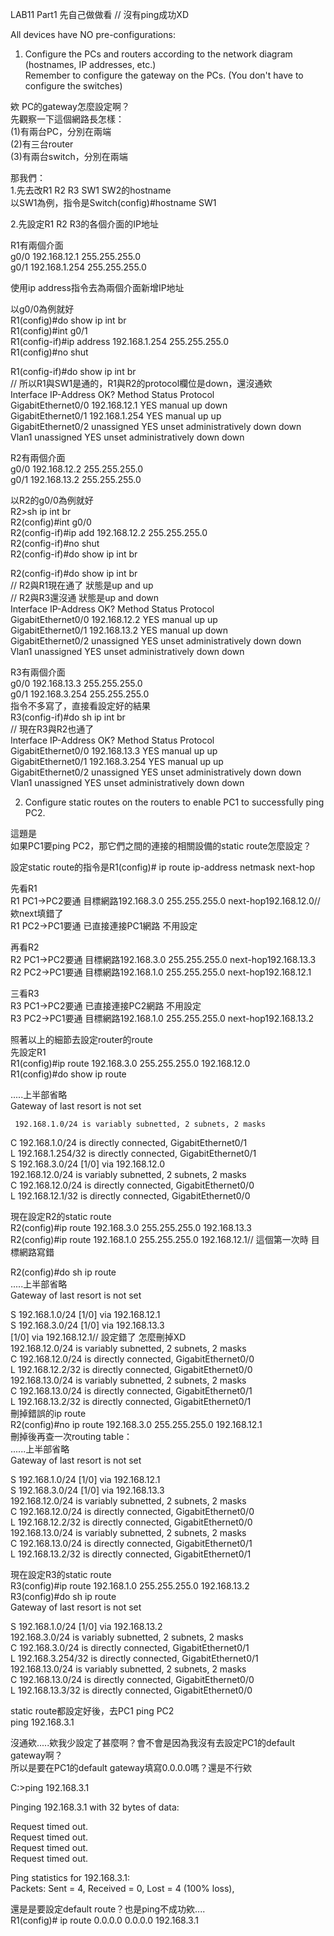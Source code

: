 LAB11 Part1 先自己做做看
// 沒有ping成功XD

All devices have NO pre-configurations:  

1. Configure the PCs and routers according to the network diagram (hostnames, IP addresses, etc.)  
    Remember to configure the gateway on the PCs.
    (You don't have to configure the switches)

欸 PC的gateway怎麼設定啊？  
先觀察一下這個網路長怎樣：  
(1)有兩台PC，分別在兩端  
(2)有三台router  
(3)有兩台switch，分別在兩端

那我們：  
1.先去改R1 R2 R3 SW1 SW2的hostname  
以SW1為例，指令是Switch(config)#hostname SW1

2.先設定R1 R2 R3的各個介面的IP地址

R1有兩個介面  
g0/0 192.168.12.1 255.255.255.0  
g0/1 192.168.1.254 255.255.255.0

使用ip address指令去為兩個介面新增IP地址

以g0/0為例就好  
R1(config)#do show ip int br  
R1(config)#int g0/1  
R1(config-if)#ip address 192.168.1.254 255.255.255.0  
R1(config)#no shut

R1(config-if)#do show ip int br  
// 所以R1與SW1是通的，R1與R2的protocol欄位是down，還沒通欸  
Interface              IP-Address      OK? Method Status                Protocol   
GigabitEthernet0/0     192.168.12.1    YES manual up                    down  
GigabitEthernet0/1     192.168.1.254   YES manual up                    up  
GigabitEthernet0/2     unassigned      YES unset  administratively down down  
Vlan1                  unassigned      YES unset  administratively down down 


R2有兩個介面  
g0/0 192.168.12.2 255.255.255.0  
g0/1 192.168.13.2 255.255.255.0

以R2的g0/0為例就好  
R2>sh ip int br  
R2(config)#int g0/0  
R2(config-if)#ip add 192.168.12.2 255.255.255.0  
R2(config-if)#no shut  
R2(config-if)#do show ip int br

R2(config-if)#do show ip int br  
// R2與R1現在通了 狀態是up and up  
// R2與R3還沒通  狀態是up and down  
Interface              IP-Address      OK? Method Status                Protocol  
GigabitEthernet0/0     192.168.12.2    YES manual up                    up  
GigabitEthernet0/1     192.168.13.2    YES manual up                    down  
GigabitEthernet0/2     unassigned      YES unset  administratively down down  
Vlan1                  unassigned      YES unset  administratively down down 


R3有兩個介面  
g0/0 192.168.13.3 255.255.255.0  
g0/1 192.168.3.254 255.255.255.0  
指令不多寫了，直接看設定好的結果  
R3(config-if)#do sh ip int br  
// 現在R3與R2也通了  
Interface              IP-Address      OK? Method Status                Protocol  
GigabitEthernet0/0     192.168.13.3    YES manual up                    up  
GigabitEthernet0/1     192.168.3.254   YES manual up                    up  
GigabitEthernet0/2     unassigned      YES unset  administratively down down  
Vlan1                  unassigned      YES unset  administratively down down 



2. Configure static routes on the routers to enable PC1 to successfully ping PC2.  

這題是  
如果PC1要ping PC2，那它們之間的連接的相關設備的static route怎麼設定？

設定static route的指令是R1(config)# ip route ip-address netmask next-hop  

先看R1  
R1 PC1→PC2要通 目標網路192.168.3.0 255.255.255.0 next-hop192.168.12.0// 欸next填錯了  
R1 PC2→PC1要通 已直接連接PC1網路 不用設定  

再看R2  
R2 PC1→PC2要通 目標網路192.168.3.0 255.255.255.0 next-hop192.168.13.3  
R2 PC2→PC1要通 目標網路192.168.1.0 255.255.255.0 next-hop192.168.12.1  

三看R3  
R3 PC1→PC2要通 已直接連接PC2網路 不用設定  
R3 PC2→PC1要通 目標網路192.168.1.0 255.255.255.0 next-hop192.168.13.2  


照著以上的細節去設定router的route  
先設定R1  
R1(config)#ip route 192.168.3.0 255.255.255.0 192.168.12.0  
R1(config)#do show ip route  

.....上半部省略  
Gateway of last resort is not set  

     192.168.1.0/24 is variably subnetted, 2 subnets, 2 masks  
C       192.168.1.0/24 is directly connected, GigabitEthernet0/1  
L       192.168.1.254/32 is directly connected, GigabitEthernet0/1  
S    192.168.3.0/24 [1/0] via 192.168.12.0  
     192.168.12.0/24 is variably subnetted, 2 subnets, 2 masks  
C       192.168.12.0/24 is directly connected, GigabitEthernet0/0  
L       192.168.12.1/32 is directly connected, GigabitEthernet0/0  

現在設定R2的static route  
R2(config)#ip route 192.168.3.0 255.255.255.0 192.168.13.3  
R2(config)#ip route 192.168.1.0 255.255.255.0  192.168.12.1// 這個第一次時 目標網路寫錯  

R2(config)#do sh ip route  
.....上半部省略  
Gateway of last resort is not set  

S    192.168.1.0/24 [1/0] via 192.168.12.1  
S    192.168.3.0/24 [1/0] via 192.168.13.3  
                    [1/0] via 192.168.12.1// 設定錯了 怎麼刪掉XD  
     192.168.12.0/24 is variably subnetted, 2 subnets, 2 masks  
C       192.168.12.0/24 is directly connected, GigabitEthernet0/0  
L       192.168.12.2/32 is directly connected, GigabitEthernet0/0  
     192.168.13.0/24 is variably subnetted, 2 subnets, 2 masks  
C       192.168.13.0/24 is directly connected, GigabitEthernet0/1  
L       192.168.13.2/32 is directly connected, GigabitEthernet0/1  
刪掉錯誤的ip route  
R2(config)#no ip route 192.168.3.0 255.255.255.0 192.168.12.1  
刪掉後再查一次routing table：  
......上半部省略  
Gateway of last resort is not set  

S    192.168.1.0/24 [1/0] via 192.168.12.1  
S    192.168.3.0/24 [1/0] via 192.168.13.3  
     192.168.12.0/24 is variably subnetted, 2 subnets, 2 masks  
C       192.168.12.0/24 is directly connected, GigabitEthernet0/0  
L       192.168.12.2/32 is directly connected, GigabitEthernet0/0  
     192.168.13.0/24 is variably subnetted, 2 subnets, 2 masks  
C       192.168.13.0/24 is directly connected, GigabitEthernet0/1  
L       192.168.13.2/32 is directly connected, GigabitEthernet0/1  



現在設定R3的static route  
R3(config)#ip route 192.168.1.0 255.255.255.0 192.168.13.2  
R3(config)#do sh ip route  
Gateway of last resort is not set  

S    192.168.1.0/24 [1/0] via 192.168.13.2  
     192.168.3.0/24 is variably subnetted, 2 subnets, 2 masks  
C       192.168.3.0/24 is directly connected, GigabitEthernet0/1  
L       192.168.3.254/32 is directly connected, GigabitEthernet0/1  
     192.168.13.0/24 is variably subnetted, 2 subnets, 2 masks  
C       192.168.13.0/24 is directly connected, GigabitEthernet0/0  
L       192.168.13.3/32 is directly connected, GigabitEthernet0/0  

static route都設定好後，去PC1 ping PC2  
ping 192.168.3.1


沒通欸.....欸我少設定了甚麼啊？會不會是因為我沒有去設定PC1的default gateway啊？  
所以是要在PC1的default gateway填寫0.0.0.0嗎？還是不行欸  

C:\>ping 192.168.3.1

Pinging 192.168.3.1 with 32 bytes of data:  

Request timed out.  
Request timed out.  
Request timed out.  
Request timed out.  

Ping statistics for 192.168.3.1:  
    Packets: Sent = 4, Received = 0, Lost = 4 (100% loss),


還是是要設定default route？也是ping不成功欸....  
R1(config)# ip route 0.0.0.0 0.0.0.0 192.168.3.1
